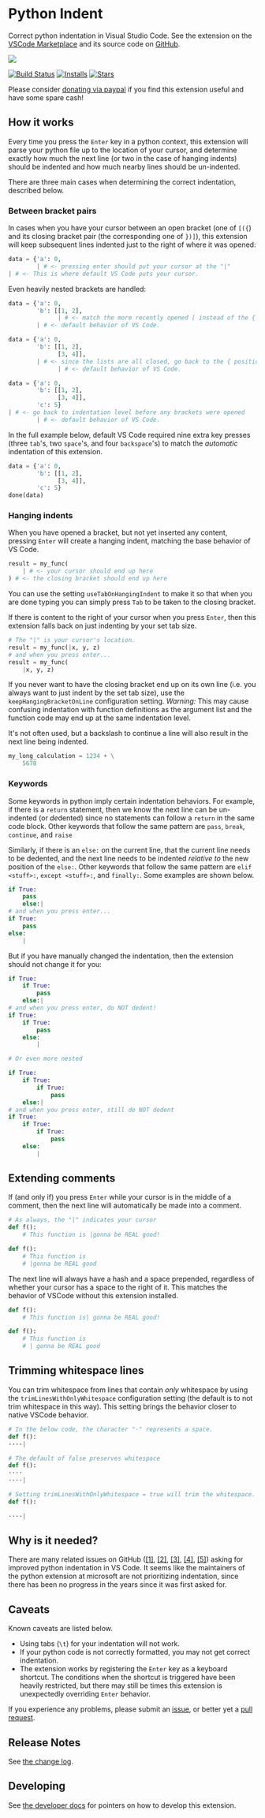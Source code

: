 # Python Indent

Correct python indentation in Visual Studio Code. See the extension on the [VSCode Marketplace](https://marketplace.visualstudio.com/items?itemName=KevinRose.vsc-python-indent&ssr=true) and its source code on [GitHub](https://github.com/kbrose/vsc-python-indent).

![](static/demo.gif)

[![Build Status](https://dev.azure.com/kevinbrose/vsc-python-indent/_apis/build/status/vsc-python-indent-CI?branchName=master)](https://dev.azure.com/kevinbrose/vsc-python-indent/_build/latest?definitionId=1&branchName=master)
[![Installs](https://vsmarketplacebadge.apphb.com/installs-short/KevinRose.vsc-python-indent.svg)](https://marketplace.visualstudio.com/items?itemName=KevinRose.vsc-python-indent)
[![Stars](https://vsmarketplacebadge.apphb.com/rating-star/KevinRose.vsc-python-indent.svg)](https://marketplace.visualstudio.com/items?itemName=KevinRose.vsc-python-indent)

Please consider [donating via paypal](https://paypal.me/2kbrose) if you find this extension useful and have some spare cash!

## How it works

Every time you press the `Enter` key in a python context, this extension will parse your python file up to the location of your cursor, and determine exactly how much the next line (or two in the case of hanging indents) should be indented and how much nearby lines should be un-indented.

There are three main cases when determining the correct indentation, described below.

### Between bracket pairs

In cases when you have your cursor between an open bracket (one of `[({`) and its closing bracket pair (the corresponding one of `})]`), this extension will keep subsequent lines indented just to the right of where it was opened:

```python
data = {'a': 0,
        | # <- pressing enter should put your cursor at the "|"
| # <- This is where default VS Code puts your cursor.
```

Even heavily nested brackets are handled:

```python
data = {'a': 0,
        'b': [[1, 2],
              | # <- match the more recently opened [ instead of the {
        | # <- default behavior of VS Code.
```

```python
data = {'a': 0,
        'b': [[1, 2],
              [3, 4]],
        | # <- since the lists are all closed, go back to the { position
              | # <- default behavior of VS Code.
```

```python
data = {'a': 0,
        'b': [[1, 2],
              [3, 4]],
        'c': 5}
| # <- go back to indentation level before any brackets were opened
        | # <- default behavior of VS Code.
```

In the full example below, default VS Code required nine extra key presses (three `tab`'s, two `space`'s, and four `backspace`'s) to match the *automatic* indentation of this extension.

```python
data = {'a': 0,
        'b': [[1, 2],
              [3, 4]],
        'c': 5}
done(data)
```

### Hanging indents

When you have opened a bracket, but not yet inserted any content, pressing `Enter` will create a hanging indent, matching the base behavior of VS Code.

```python
result = my_func(
    | # <- your cursor should end up here
) # <- the closing bracket should end up here
```

You can use the setting `useTabOnHangingIndent` to make it so that when you are done typing you can simply press `Tab` to be taken to the closing bracket.

If there is content to the right of your cursor when you press `Enter`, then this extension falls back on just indenting by your set tab size.

```python
# The "|" is your cursor's location.
result = my_func(|x, y, z)
# and when you press enter...
result = my_func(
    |x, y, z)
```

If you never want to have the closing bracket end up on its own line (i.e. you always want to just indent by the set tab size), use the `keepHangingBracketOnLine` configuration setting. *Warning:* This may cause confusing indentation with function definitions as the argument list and the function code may end up at the same indentation level.

It's not often used, but a backslash to continue a line will also result in the next line being indented.

```python
my_long_calculation = 1234 + \
    5678
```

### Keywords

Some keywords in python imply certain indentation behaviors. For example, if there is a `return` statement, then we know the next line can be un-indented (or *de*dented) since no statements can follow a `return` in the same code block. Other keywords that follow the same pattern are `pass`, `break`, `continue`, and `raise`

Similarly, if there is an `else:` on the current line, that the current line needs to be dedented, and the next line needs to be indented *relative to* the new position of the `else:`. Other keywords that follow the same pattern are `elif <stuff>:`, `except <stuff>:`, and `finally:`. Some examples are shown below.

```python
if True:
    pass
    else:|
# and when you press enter...
if True:
    pass
else:
    |
```

But if you have manually changed the indentation, then the extension should not change it for you:

```python
if True:
    if True:
        pass
    else:|
# and when you press enter, do NOT dedent!
if True:
    if True:
        pass
    else:
        |

# Or even more nested

if True:
    if True:
        if True:
            pass
    else:|
# and when you press enter, still do NOT dedent
if True:
    if True:
        if True:
            pass
    else:
        |
```

## Extending comments

If (and only if) you press `Enter` while your cursor is in the middle of a comment, then the next line will automatically be made into a comment.

```python
# As always, the "|" indicates your cursor
def f():
    # This function is |gonna be REAL good!

def f():
    # This function is
    # |gonna be REAL good
```

The next line will always have a hash and a space prepended, regardless of whether your cursor has a space to the right of it. This matches the behavior of VSCode without this extension installed.


```python
def f():
    # This function is| gonna be REAL good!

def f():
    # This function is
    # | gonna be REAL good
```

## Trimming whitespace lines

You can trim whitespace from lines that contain *only* whitespace by using the `trimLinesWithOnlyWhitespace` configuration setting (the default is to not trim whitespace in this way). This setting brings the behavior closer to native VSCode behavior.

```python
# In the below code, the character "·" represents a space.
def f():
····|

# The default of false preserves whitespace
def f():
····
····|

# Setting trimLinesWithOnlyWhitespace = true will trim the whitespace.
def f():

····|
```

## Why is it needed?

There are many related issues on GitHub ([[1]](https://github.com/Microsoft/vscode-python/issues/481), [[2]](https://github.com/Microsoft/python-language-server/issues/671), [[3]](https://github.com/Microsoft/vscode/issues/66235), [[4]](https://github.com/Microsoft/vscode-python/issues/684), [[5]](https://github.com/Microsoft/vscode-python/issues/539)) asking for improved python indentation in VS Code. It seems like the maintainers of the python extension at microsoft are not prioritizing indentation, since there has been no progress in the years since it was first asked for.

## Caveats

Known caveats are listed below.

* Using tabs (`\t`) for your indentation will not work.
* If your python code is not correctly formatted, you may not get correct indentation.
* The extension works by registering the `Enter` key as a keyboard shortcut. The conditions when the shortcut is triggered have been heavily restricted, but there may still be times this extension is unexpectedly overriding `Enter` behavior.

If you experience any problems, please submit an [issue](https://github.com/kbrose/vsc-python-indent/issues), or better yet a [pull request](https://github.com/kbrose/vsc-python-indent/pulls).

## Release Notes

See [the change log](/CHANGELOG.md).

## Developing

See [the developer docs](/DEVELOP.md) for pointers on how to develop this extension.
